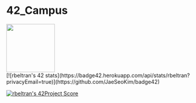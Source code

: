 # 42_Campus
<img src="https://raw.githubusercontent.com/kube/vscode-42header/master/42.png" width=128>

<br>
[![rbeltran's 42 stats](https://badge42.herokuapp.com/api/stats/rbeltran?privacyEmail=true)](https://github.com/JaeSeoKim/badge42)

[![rbeltran's 42Project Score](https://badge42.herokuapp.com/api/project/rbeltran/libft)](https://github.com/JaeSeoKim/badge42)
